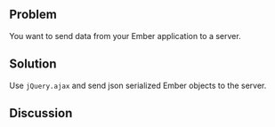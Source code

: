 ## Problem
You want to send data from your Ember application to a server.

## Solution
Use `jQuery.ajax` and send json serialized Ember objects to the server.

## Discussion
